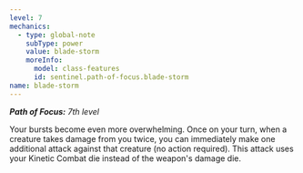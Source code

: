 ```yaml
---
level: 7
mechanics:
  - type: global-note
    subType: power
    value: blade-storm
    moreInfo:
      model: class-features
      id: sentinel.path-of-focus.blade-storm
name: blade-storm
---
```

_**Path of Focus:** 7th level_
Your bursts become even more overwhelming. Once on your turn, when a creature takes damage from you twice, you can immediately make one additional attack against that creature (no action required). This attack uses your Kinetic Combat die instead of the weapon's damage die.